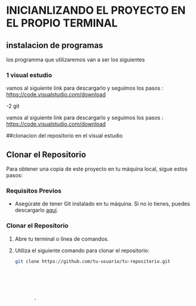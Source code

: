 # INICIANLIZANDO EL PROYECTO EN EL PROPIO TERMINAL 





## instalacion de programas

 
los programma que utilizaremos van a ser los siguientes 


### 1 visual estudio 

vamos al siguiente link para descargarlo y seguimos los pasos : https://code.visualstudio.com/download 
          
-2 git 

vamos al siguiente link para descargarlo y seguimos los pasos : https://code.visualstudio.com/download 



##clonacion del repositorio en el visual estudio



## Clonar el Repositorio

Para obtener una copia de este proyecto en tu máquina local, sigue estos pasos:

### Requisitos Previos

- Asegúrate de tener Git instalado en tu máquina. Si no lo tienes, puedes descargarlo [aquí](https://git-scm.com/).

### Clonar el Repositorio

1. Abre tu terminal o línea de comandos.

2. Utiliza el siguiente comando para clonar el repositorio:

   ```bash
   git clone https://github.com/tu-usuario/tu-repositorio.git



          
          
       
          -


          
